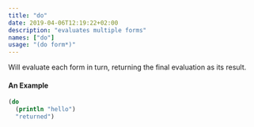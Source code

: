 ```yaml
---
title: "do"
date: 2019-04-06T12:19:22+02:00
description: "evaluates multiple forms"
names: ["do"]
usage: "(do form*)"
---
```

Will evaluate each form in turn, returning the final evaluation as its result.

#### An Example

```clojure
(do
  (println "hello")
  "returned")
```
